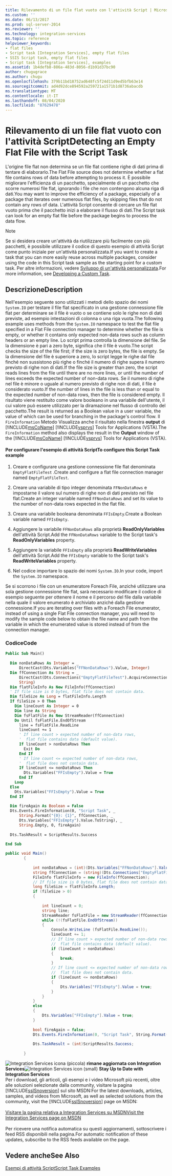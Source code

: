 ```yaml
---
title: Rilevamento di un file flat vuoto con l'attività Script | Microsoft Docs
ms.custom: ''
ms.date: 06/13/2017
ms.prod: sql-server-2014
ms.reviewer: ''
ms.technology: integration-services
ms.topic: reference
helpviewer_keywords:
- flat files
- Script task [Integration Services], empty flat files
- SSIS Script task, empty flat files
- Script task [Integration Services], examples
ms.assetid: 1b4defb8-886a-483d-8056-d1b91d37bc90
author: chugugrace
ms.author: chugu
ms.openlocfilehash: 379b11bd18752ad648fc5f24d11d9ed5bfb63e14
ms.sourcegitcommit: ad4d92dce894592a259721a1571b1d8736abacdb
ms.translationtype: MT
ms.contentlocale: it-IT
ms.lasthandoff: 08/04/2020
ms.locfileid: "87629478"
---
```

# <a name="detecting-an-empty-flat-file-with-the-script-task"></a><span data-ttu-id="d2266-102">Rilevamento di un file flat vuoto con l'attività Script</span><span class="sxs-lookup"><span data-stu-id="d2266-102">Detecting an Empty Flat File with the Script Task</span></span>
  <span data-ttu-id="d2266-103">L'origine file flat non determina se un file flat contiene righe di dati prima di tentare di elaborarlo.</span><span class="sxs-lookup"><span data-stu-id="d2266-103">The Flat File source does not determine whether a flat file contains rows of data before attempting to process it.</span></span> <span data-ttu-id="d2266-104">È possibile migliorare l'efficienza di un pacchetto, specialmente di un pacchetto che scorre numerosi file flat, ignorando i file che non contengono alcuna riga di dati.</span><span class="sxs-lookup"><span data-stu-id="d2266-104">You may want to improve the efficiency of a package, especially of a package that iterates over numerous flat files, by skipping files that do not contain any rows of data.</span></span> <span data-ttu-id="d2266-105">L'attività Script consente di cercare un file flat vuoto prima che il pacchetto inizi a elaborare il flusso di dati.</span><span class="sxs-lookup"><span data-stu-id="d2266-105">The Script task can look for an empty flat file before the package begins to process the data flow.</span></span>  
  
> [!NOTE]  
>  <span data-ttu-id="d2266-106">Se si desidera creare un'attività da riutilizzare più facilmente con più pacchetti, è possibile utilizzare il codice di questo esempio di attività Script come punto iniziale per un'attività personalizzata.</span><span class="sxs-lookup"><span data-stu-id="d2266-106">If you want to create a task that you can more easily reuse across multiple packages, consider using the code in this Script task sample as the starting point for a custom task.</span></span> <span data-ttu-id="d2266-107">Per altre informazioni, vedere [Sviluppo di un'attività personalizzata](../extending-packages-custom-objects/task/developing-a-custom-task.md).</span><span class="sxs-lookup"><span data-stu-id="d2266-107">For more information, see [Developing a Custom Task](../extending-packages-custom-objects/task/developing-a-custom-task.md).</span></span>  
  
## <a name="description"></a><span data-ttu-id="d2266-108">Descrizione</span><span class="sxs-lookup"><span data-stu-id="d2266-108">Description</span></span>  
 <span data-ttu-id="d2266-109">Nell'esempio seguente sono utilizzati i metodi dello spazio dei nomi `System.IO` per testare il file flat specificato in una gestione connessione file flat per determinare se il file è vuoto o se contiene solo le righe non di dati previste, ad esempio intestazioni di colonna o una riga vuota.</span><span class="sxs-lookup"><span data-stu-id="d2266-109">The following example uses methods from the `System.IO` namespace to test the flat file specified in a Flat File connection manager to determine whether the file is empty, or whether it contains only expected non-data rows such as column headers or an empty line.</span></span> <span data-ttu-id="d2266-110">Lo script prima controlla la dimensione del file. Se la dimensione è pari a zero byte, significa che il file è vuoto.</span><span class="sxs-lookup"><span data-stu-id="d2266-110">The script checks the size of the file first; if the size is zero bytes, the file is empty.</span></span> <span data-ttu-id="d2266-111">Se la dimensione del file è superiore a zero, lo script legge le righe dal file finché non sussistono più righe o finché il numero di righe supera il numero previsto di righe non di dati.</span><span class="sxs-lookup"><span data-stu-id="d2266-111">If the file size is greater than zero, the script reads lines from the file until there are no more lines, or until the number of lines exceeds the expected number of non-data rows.</span></span> <span data-ttu-id="d2266-112">Se il numero di righe nel file è minore o uguale al numero previsto di righe non di dati, il file è considerato vuoto.</span><span class="sxs-lookup"><span data-stu-id="d2266-112">If the number of lines in the file is less than or equal to the expected number of non-data rows, then the file is considered empty.</span></span> <span data-ttu-id="d2266-113">Il risultato viene restituito come valore booleano in una variabile dell'utente, il cui valore può essere utilizzato per la diramazione nel flusso di controllo del pacchetto.</span><span class="sxs-lookup"><span data-stu-id="d2266-113">The result is returned as a Boolean value in a user variable, the value of which can be used for branching in the package's control flow.</span></span> <span data-ttu-id="d2266-114">Il `FireInformation` Metodo Visualizza anche il risultato nella finestra **output** di [!INCLUDE[msCoName](../../includes/msconame-md.md)] [!INCLUDE[vsprvs](../../includes/vsprvs-md.md)] Tools for Applications (VSTA).</span><span class="sxs-lookup"><span data-stu-id="d2266-114">The `FireInformation` method also displays the result in the **Output** window of the [!INCLUDE[msCoName](../../includes/msconame-md.md)] [!INCLUDE[vsprvs](../../includes/vsprvs-md.md)] Tools for Applications (VSTA).</span></span>  
  
#### <a name="to-configure-this-script-task-example"></a><span data-ttu-id="d2266-115">Per configurare l'esempio di attività Script</span><span class="sxs-lookup"><span data-stu-id="d2266-115">To configure this Script Task example</span></span>  
  
1.  <span data-ttu-id="d2266-116">Creare e configurare una gestione connessione file flat denominata `EmptyFlatFileTest` .</span><span class="sxs-lookup"><span data-stu-id="d2266-116">Create and configure a flat file connection manager named `EmptyFlatFileTest`.</span></span>  
  
2.  <span data-ttu-id="d2266-117">Creare una variabile di tipo integer denominata `FFNonDataRows` e impostarne il valore sul numero di righe non di dati previsto nel file flat.</span><span class="sxs-lookup"><span data-stu-id="d2266-117">Create an integer variable named `FFNonDataRows` and set its value to the number of non-data rows expected in the flat file.</span></span>  
  
3.  <span data-ttu-id="d2266-118">Creare una variabile booleana denominata `FFIsEmpty`.</span><span class="sxs-lookup"><span data-stu-id="d2266-118">Create a Boolean variable named `FFIsEmpty`.</span></span>  
  
4.  <span data-ttu-id="d2266-119">Aggiungere la variabile `FFNonDataRows` alla proprietà **ReadOnlyVariables** dell'attività Script.</span><span class="sxs-lookup"><span data-stu-id="d2266-119">Add the `FFNonDataRows` variable to the Script task's **ReadOnlyVariables** property.</span></span>  
  
5.  <span data-ttu-id="d2266-120">Aggiungere la variabile `FFIsEmpty` alla proprietà **ReadWriteVariables** dell'attività Script.</span><span class="sxs-lookup"><span data-stu-id="d2266-120">Add the `FFIsEmpty` variable to the Script task's **ReadWriteVariables** property.</span></span>  
  
6.  <span data-ttu-id="d2266-121">Nel codice importare lo spazio dei nomi `System.IO`.</span><span class="sxs-lookup"><span data-stu-id="d2266-121">In your code, import the `System.IO` namespace.</span></span>  
  
 <span data-ttu-id="d2266-122">Se si scorrono i file con un enumeratore Foreach File, anziché utilizzare una sola gestione connessione file flat, sarà necessario modificare il codice di esempio seguente per ottenere il nome e il percorso del file dalla variabile nella quale il valore enumerato è archiviato anziché dalla gestione connessione.</span><span class="sxs-lookup"><span data-stu-id="d2266-122">If you are iterating over files with a Foreach File enumerator, instead of using a single Flat File connection manager, you will need to modify the sample code below to obtain the file name and path from the variable in which the enumerated value is stored instead of from the connection manager.</span></span>  
  
### <a name="code"></a><span data-ttu-id="d2266-123">Codice</span><span class="sxs-lookup"><span data-stu-id="d2266-123">Code</span></span>  
  
```vb  
Public Sub Main()  
  
  Dim nonDataRows As Integer = _  
      DirectCast(Dts.Variables("FFNonDataRows").Value, Integer)  
  Dim ffConnection As String = _  
      DirectCast(Dts.Connections("EmptyFlatFileTest").AcquireConnection(Nothing), _  
      String)  
  Dim flatFileInfo As New FileInfo(ffConnection)  
  ' If file size is 0 bytes, flat file does not contain data.  
  Dim fileSize As Long = flatFileInfo.Length  
  If fileSize > 0 Then  
    Dim lineCount As Integer = 0  
    Dim line As String  
    Dim fsFlatFile As New StreamReader(ffConnection)  
    Do Until fsFlatFile.EndOfStream  
      line = fsFlatFile.ReadLine  
      lineCount += 1  
      ' If line count > expected number of non-data rows,  
      '  flat file contains data (default value).  
      If lineCount > nonDataRows Then  
        Exit Do  
      End If  
      ' If line count <= expected number of non-data rows,  
      '  flat file does not contain data.  
      If lineCount <= nonDataRows Then  
        Dts.Variables("FFIsEmpty").Value = True  
      End If  
    Loop  
  Else  
    Dts.Variables("FFIsEmpty").Value = True  
  End If  
  
  Dim fireAgain As Boolean = False  
  Dts.Events.FireInformation(0, "Script Task", _  
      String.Format("{0}: {1}", ffConnection, _  
      Dts.Variables("FFIsEmpty").Value.ToString), _  
      String.Empty, 0, fireAgain)  
  
  Dts.TaskResult = ScriptResults.Success  
  
End Sub  
```  
  
```csharp  
public void Main()  
        {  
  
            int nonDataRows = (int)(Dts.Variables["FFNonDataRows"].Value);  
            string ffConnection = (string)(Dts.Connections["EmptyFlatFileTest"].AcquireConnection(null) as String);  
            FileInfo flatFileInfo = new FileInfo(ffConnection);  
            // If file size is 0 bytes, flat file does not contain data.  
            long fileSize = flatFileInfo.Length;  
            if (fileSize > 0)  
            {  
  
                int lineCount = 0;  
                string line;  
                StreamReader fsFlatFile = new StreamReader(ffConnection);  
                while (!(fsFlatFile.EndOfStream))  
                {  
                    Console.WriteLine (fsFlatFile.ReadLine());  
                    lineCount += 1;  
                    // If line count > expected number of non-data rows,  
                    //  flat file contains data (default value).  
                    if (lineCount > nonDataRows)  
                    {  
                        break;  
                    }  
                    // If line count <= expected number of non-data rows,  
                    //  flat file does not contain data.  
                    if (lineCount <= nonDataRows)  
                    {  
                        Dts.Variables["FFIsEmpty"].Value = true;  
                    }  
                }  
            }  
            else  
            {  
                Dts.Variables["FFIsEmpty"].Value = true;  
            }  
  
            bool fireAgain = false;  
            Dts.Events.FireInformation(0, "Script Task", String.Format("{0}: {1}", ffConnection, Dts.Variables["FFIsEmpty"].Value), String.Empty, 0, ref fireAgain);  
  
            Dts.TaskResult = (int)ScriptResults.Success;  
  
        }  
```  
  
<span data-ttu-id="d2266-124">![Integration Services icona (piccola)](../media/dts-16.gif "Icona di Integration Services (piccola)")  **rimane aggiornata con Integration Services**</span><span class="sxs-lookup"><span data-stu-id="d2266-124">![Integration Services icon (small)](../media/dts-16.gif "Integration Services icon (small)")  **Stay Up to Date with Integration Services**</span></span><br /> <span data-ttu-id="d2266-125">Per i download, gli articoli, gli esempi e i video Microsoft più recenti, oltre alle soluzioni selezionate dalla community, visitare la pagina [!INCLUDE[ssISnoversion](../../includes/ssisnoversion-md.md)] sul sito MSDN:</span><span class="sxs-lookup"><span data-stu-id="d2266-125">For the latest downloads, articles, samples, and videos from Microsoft, as well as selected solutions from the community, visit the [!INCLUDE[ssISnoversion](../../includes/ssisnoversion-md.md)] page on MSDN:</span></span><br /><br /> [<span data-ttu-id="d2266-126">Visitare la pagina relativa a Integration Services su MSDN</span><span class="sxs-lookup"><span data-stu-id="d2266-126">Visit the Integration Services page on MSDN</span></span>](https://go.microsoft.com/fwlink/?LinkId=136655)<br /><br /> <span data-ttu-id="d2266-127">Per ricevere una notifica automatica su questi aggiornamenti, sottoscrivere i feed RSS disponibili nella pagina.</span><span class="sxs-lookup"><span data-stu-id="d2266-127">For automatic notification of these updates, subscribe to the RSS feeds available on the page.</span></span>  
  
## <a name="see-also"></a><span data-ttu-id="d2266-128">Vedere anche</span><span class="sxs-lookup"><span data-stu-id="d2266-128">See Also</span></span>  
 [<span data-ttu-id="d2266-129">Esempi di attività Script</span><span class="sxs-lookup"><span data-stu-id="d2266-129">Script Task Examples</span></span>](../extending-packages-scripting-task-examples/script-task-examples.md)  
  
  
